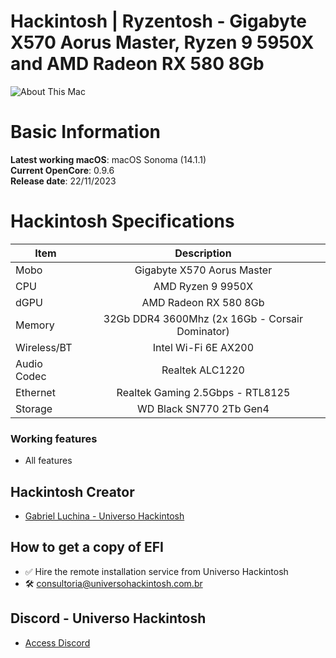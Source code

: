 # Hackintosh | Ryzentosh - Gigabyte X570 Aorus Master, Ryzen 9 5950X and AMD Radeon RX 580 8Gb

![About This Mac](https://github.com/luchina-gabriel/EFI-GIGABYTE-X570-AORUS-MASTER-RYZEN-9-5950X-RADEON-RX-580-PUBLIC/assets/23700365/bf280e02-89b1-46b1-9f7a-b8ae0c7199a2)

# Basic Information

**Latest working macOS**: macOS Sonoma (14.1.1)
<br>
**Current OpenCore**: 0.9.6
<br>
**Release date**: 22/11/2023

# Hackintosh Specifications
|Item|Description|
|-|:-------:|
|Mobo|Gigabyte X570 Aorus Master|
|CPU|AMD Ryzen 9 9950X|
|dGPU|AMD Radeon RX 580 8Gb|
|Memory|32Gb DDR4 3600Mhz (2x 16Gb - Corsair Dominator)|
|Wireless/BT|Intel Wi-Fi 6E AX200|
|Audio Codec|Realtek ALC1220|
|Ethernet|Realtek Gaming 2.5Gbps - RTL8125|
|Storage|WD Black SN770 2Tb Gen4|

### Working features
- All features

## Hackintosh Creator
- [Gabriel Luchina - Universo Hackintosh](https://luchina.com.br)

## How to get a copy of EFI
- ✅ Hire the remote installation service from Universo Hackintosh
- 🛠️ [consultoria@universohackintosh.com.br](mailto:consultoria@universohackintosh.com.br)

## Discord - Universo Hackintosh
- [Access Discord](https://discord.universohackintosh.com.br)
